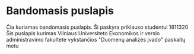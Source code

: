  # Bandomasis puslapis

Čia kuriamas bandomasis puslapis. Ši paskyra priklauso studentui 1811320 
Šis puslapis kurimas Vilniaus Universiteto Ekonomikos ir verslo administravimo fakultete vykstančios "Duomenų analizės įvado" paskaitų metu 